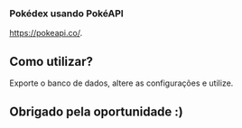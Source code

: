 ### Pokédex usando PokéAPI

https://pokeapi.co/.

## Como utilizar?

Exporte o banco de dados, altere as configurações e utilize.


## Obrigado pela oportunidade :)













